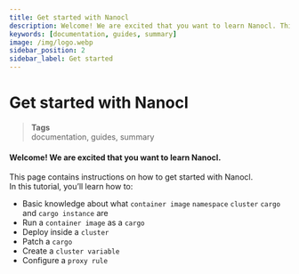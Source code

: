 ```yaml
---
title: Get started with Nanocl
description: Welcome! We are excited that you want to learn Nanocl. This page contains instructions on how to get started with nanocl.
keywords: [documentation, guides, summary]
image: /img/logo.webp
sidebar_position: 2
sidebar_label: Get started
---
```


# Get started with Nanocl

> **Tags** <br />
> documentation, guides, summary

#### Welcome! We are excited that you want to learn Nanocl.

This page contains instructions on how to get started with Nanocl. <br />
In this tutorial, you’ll learn how to:

- Basic knowledge about what `container image` `namespace` `cluster` `cargo` and `cargo instance` are
- Run a `container image` as a `cargo`
- Deploy inside a `cluster`
- Patch a `cargo`
- Create a `cluster variable`
- Configure a `proxy rule`
